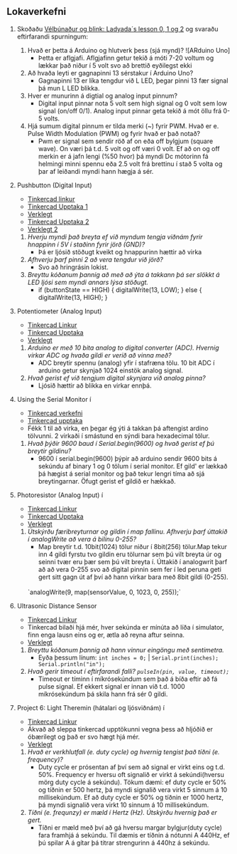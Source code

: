 ## Lokaverkefni
1. Skoðaðu [Vélbúnaður og blink: Ladyada´s lesson 0, 1 og 2](https://learn.adafruit.com/series/ladyadas-learn-arduino) og svaraðu eftirfarandi spurningum:

   1. Hvað er þetta á Arduino og hlutverk þess (sjá mynd)?
![ARduino Uno]
      * Þetta er aflgjafi. Aflgjafinn getur tekið á móti 7-20 voltum og lækkar það niður í 5 volt svo að brettið eyðilegst ekki
   1. Að hvaða leyti er gagnapinni 13 sérstakur í Arduino Uno?
      * Gagnapinni 13 er líka tengdur við L LED, þegar pinni 13 fær signal þá mun L LED blikka.
   2. Hver er munurinn á digtial og analog input pinnum?
      * Digital input pinnar nota 5 volt sem high signal og 0 volt sem low signal (on/off 0/1). Analog input pinnar geta tekið á mót öllu frá 0-5 volts.
   3. Hjá sumum digital pinnum er tilda merki (~) fyrir PWM. Hvað er e. Pulse Width Modulation (PWM) og fyrir hvað er það notað?
        * Pwm er signal sem sendir röð af on eða off bylgjum (square wave). On væri þá t.d. 5 volt og off væri 0 volt. Ef að on og off merkin er á jafn lengi (%50 hvor) þá myndi Dc mótorinn fá helmingi minni spennu eða 2.5 volt frá brettinu í stað 5 volta og þar af leiðandi myndi hann hægja á sér.

1. Pushbutton (Digital Input) 
    * [Tinkercad linkur]( https://www.tinkercad.com/things/a0n9ko1Z7S2)
    * [Tinkercad Upptaka 1](https://youtu.be/NyX2I4OZjck)
    * [Verklegt](https://youtu.be/fBRNeDER414)
    * [Tinkercad Upptaka 2](https://youtu.be/2zA26ELIU2U)
    * [Verklegt 2](https://youtu.be/RZcvrq24P3o)
   1. _Hverju myndi það breyta ef við myndum tengja viðnám fyrir hnappinn í 5V í staðinn fyrir jörð (GND)?_
      * Þá er ljósið stöðugt kveikt og hnappurinn hættir að virka
   2. _Afhverju þarf pinni 2 að vera tengdur við jörð?_
      * Svo að hringrásin lokist. 
   3. _Breyttu kóðanum þannig að með að ýta á takkann þá ser slökkt á LED ljósi sem myndi annars lýsa stöðugt._
      *  if (buttonState == HIGH) {
          digitalWrite(13, LOW);
        } else {
          digitalWrite(13, HIGH);
        }

2. Potentiometer (Analog Input)
    * [Tinkercad Linkur]( https://www.tinkercad.com/things/0V3aOtxD48n )
    * [Tinkercad Upptaka](https://youtu.be/cnV2iR4Yutg)
    * [Verklegt](https://youtu.be/pcieTwEIRoM)
   1. _Arduino er með 10 bita analog to digital converter (ADC). Hvernig virkar ADC og hvaða gildi er verið að vinna með?_
        * ADC breytir spennu (analog) yfir í stafræna tölu. 10 bit ADC í arduino getur skynjað 1024 einstök analog signal.
   2. _Hvað gerist ef við tengjum digital skynjara við analog pinna?_
      *    Ljósið hættir að blikka en virkar ennþá.

3. Using the Serial Monitor í 
    * [Tinkercad verkefni](https://www.tinkercad.com/things/740n5No6evM)
    * [Tinkercad upptaka](https://youtu.be/125Y6-6V3Dg)
   * Fékk 1 til að virka, en þegar ég ýti á takkan þá aftengist ardino tölvunni. 2 virkaði í smástund en sýndi bara hexadecimal tölur.
   1. _Hvað þýðir 9600 baud í Serial.begin(9600) og hvað gerist ef þú breytir gildinu?_
      * 9600 í serial.begin(9600) þýpir að arduino sendir 9600 bits á sekúndu af binary 1 og 0 tölum í serial monitor. Ef gild' er lækkað þá hægist á serial monitor og það tekur lengri tíma að sjá breytingarnar. Öfugt gerist ef gildið er hækkað.
4. Photoresistor (Analog Input) í 
   * [Tinkercad Linkur](https://www.tinkercad.com/things/jKanbNQFocl)
    * [Tinkercad Upptaka](https://youtu.be/huZMxvmxU6I)
    * [Verklegt](https://youtu.be/EP05DoQMGQ0)
   1. _Útskýrðu færibreyturnar og gildin í map fallinu. Afhverju þarf úttakið í analogWrite að vera á bilinu 0-255?_
       * Map breytir t.d. 10bit(1024) tölur niður í 8bit(256) tölur.Map tekur inn 4 gildi fyrstu tvo gildin eru tölurnar sem þú vilt breyta úr og seinni tvær eru þær sem þú vilt breyta í. Úttakið í analogwrit þarf að að vera 0-255 svo að digital pinnin sem fer í led peruna geti gert sitt gagn út af því að hann virkar bara með 8bit gildi (0-255).
       <br>
       `analogWrite(9, map(sensorValue, 0, 1023, 0, 255));`

5. Ultrasonic Distance Sensor 
    * [Tinkercad Linkur](https://www.tinkercad.com/things/bTA6zORvgkV)
    * Tinkercad bilaði hjá mér, hver sekúnda er mínúta að líða í simulator, finn enga lausn eins og er, ætla að reyna aftur seinna.
    * [Verklegt](https://youtu.be/stHmNkFrLrY)
    1. _Breyttu kóðanum þannig að hann vinnur eingöngu með sentimetra._
       * Eyða þessum línum: `int inches = 0;` | `Serial.print(inches); Serial.println("in");`
    2. _Hvað gerir timeout í eftirfarandi falli? `pulseIn(pin, value, timeout);`_
         * Timeout er tíminn í míkrósekúndum sem það á bíða eftir að fá pulse signal. Ef ekkert signal er innan við t.d. 1000 míkrósekúndum þá skila hann frá sér 0 gildi.

6.  Project 6: Light Theremin (hátalari og ljósviðnám) í 
    * [Tinkercad Linkur](https://www.tinkercad.com/things/jtZfKMLZYFe)
    * Ákvað að sleppa tinkercad upptökunni vegna þess að hljóðið er óbærilegt og það er svo hægt hjá mér.
    * [Verklegt](https://youtu.be/miHRmUZRipg)
    1. _Hvað er verkhlutfall (e. duty cycle) og hvernig tengist það tíðni (e. frequency)?_
       * Duty cycle er prósentan af því sem að signal er virkt eins og t.d. 50%. Frequency er hversu oft signalið er virkt á sekúndi(hversu mörg duty cycle á sekúndu). Tökum dæmi: ef duty cycle er 50% og tíðnin er 500 hertz, þá myndi signalið vera virkt 5 sinnum á 10 millisekúndum. Ef að duty cycle er 50% og tíðnin er 1000 hertz, þá myndi signalið vera virkt 10 sinnum á 10 millisekúndum.
    2. _Tíðni (e. frequnzy) er mæld í Hertz (Hz). Útskýrðu hvernig það er gert._
       * Tíðni er mæld með því að gá hversu margar bylgjur(duty cycle) fara framhjá á sekúndu. Til dæmis er tíðnin á nótunni A 440Hz, ef þú spilar A á gítar þá titrar strengurinn á 440hz á sekúndu.
